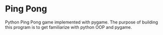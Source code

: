 # Ping Pong
Python Ping Pong game implemented with pygame.
The purpose of building this program is to get familiarize with python OOP and pygame.
